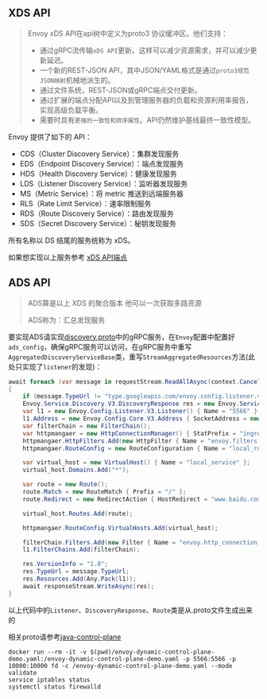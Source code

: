 ## XDS API

> Envoy xDS API在api树中定义为proto3 协议缓冲区。他们支持：
>
> * 通过gRPC流传输`xDS API`更新。这样可以减少资源需求，并可以减少更新延迟。
> * 一个新的REST-JSON API，其中JSON/YAML格式是通过`proto3规范JSON映射`机械地派生的。
> * 通过文件系统，REST-JSON或gRPC端点交付更新。
> * 通过扩展的端点分配API以及到管理服务器的负载和资源利用率报告，实现高级负载平衡。
> * 需要时具有`更强的一致性和排序属性`。API仍然维护基线最终一致性模型。

Envoy 提供了如下的 API：

- CDS（Cluster Discovery Service）：集群发现服务
- EDS（Endpoint Discovery Service）：端点发现服务
- HDS（Health Discovery Service）：健康发现服务
- LDS（Listener Discovery Service）：监听器发现服务
- MS（Metric Service）：将 metric 推送到远端服务器
- RLS（Rate Limit Service）：速率限制服务
- RDS（Route Discovery Service）：路由发现服务
- SDS（Secret Discovery Service）：秘钥发现服务

所有名称以 DS 结尾的服务统称为 xDS。

如果想实现以上服务参考 [xDS API端点](https://www.envoyproxy.io/docs/envoy/latest/configuration/overview/xds_api#)

## ADS API

>ADS算是以上 XDS 的聚合版本 他可以一次获取多路资源
>
>ADS称为：汇总发现服务

要实现ADS请实现[discovery.proto](https://github.com/envoyproxy/envoy/blob/93f9d168e54606e02f319ec13ca36d50e421df1b/api/envoy/service/discovery/v3/discovery.proto)中的gRPC服务，在`Envoy`配置中配置好`ads_config`，确保gRPC服务可以访问，在gRPC服务中重写`AggregatedDiscoveryServiceBase`类，重写`StreamAggregatedResources`方法(此处只实现了`listener`的发现)：

``` csharp
await foreach (var message in requestStream.ReadAllAsync(context.CancellationToken))
{
    if (message.TypeUrl != "type.googleapis.com/envoy.config.listener.v3.Listener" || message.VersionInfo == "1.0") continue;
    Envoy.Service.Discovery.V3.DiscoveryResponse res = new Envoy.Service.Discovery.V3.DiscoveryResponse();
    var l1 = new Envoy.Config.Listener.V3.Listener() { Name = "5566" };
    l1.Address = new Envoy.Config.Core.V3.Address { SocketAddress = new Envoy.Config.Core.V3.SocketAddress { Address = "0.0.0.0", PortValue = 5566 } };
    var filterChain = new FilterChain();
    var httpmangaer = new HttpConnectionManager() { StatPrefix = "ingress_http" };
    httpmangaer.HttpFilters.Add(new HttpFilter { Name = "envoy.filters.http.router" });
    httpmangaer.RouteConfig = new RouteConfiguration { Name = "local_route" };

    var virtual_host = new VirtualHost() { Name = "local_service" };
    virtual_host.Domains.Add("*");

    var route = new Route();
    route.Match = new RouteMatch { Prefix = "/" };
    route.Redirect = new RedirectAction { HostRedirect = "www.baidu.com" };

    virtual_host.Routes.Add(route);

    httpmangaer.RouteConfig.VirtualHosts.Add(virtual_host);

    filterChain.Filters.Add(new Filter { Name = "envoy.http_connection_manager", TypedConfig = Any.Pack(httpmangaer) });
    l1.FilterChains.Add(filterChain);

    res.VersionInfo = "1.0";
    res.TypeUrl = message.TypeUrl;
    res.Resources.Add(Any.Pack(l1));
    await responseStream.WriteAsync(res);
}
```

以上代码中的`Listener`、`DiscoveryResponse`、`Route`类是从.proto文件生成出来的

相关proto请参考[java-control-plane](https://github.com/envoyproxy/java-control-plane/tree/main/api/src/main/proto)

``` shell
docker run --rm -it -v $(pwd)/envoy-dynamic-control-plane-demo.yaml:/envoy-dynamic-control-plane-demo.yaml -p 5566:5566 -p 10000:10000 fd -c /envoy-dynamic-control-plane-demo.yaml --mode validate
service iptables status
systemctl status firewalld
```




